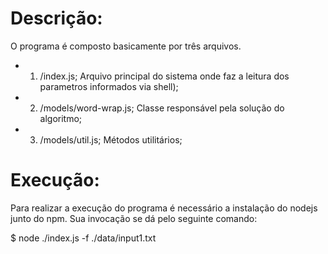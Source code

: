 # Descrição:

O programa é composto basicamente por três arquivos.

- 1) /index.js; Arquivo principal do sistema onde faz a leitura dos parametros informados via shell);
- 2) /models/word-wrap.js; Classe responsável pela solução do algoritmo;
- 3) /models/util.js; Métodos utilitários;

# Execução:

Para realizar a execução do programa é necessário a instalação do nodejs junto do npm.
Sua invocação se dá pelo seguinte comando:

$ node ./index.js -f ./data/input1.txt
